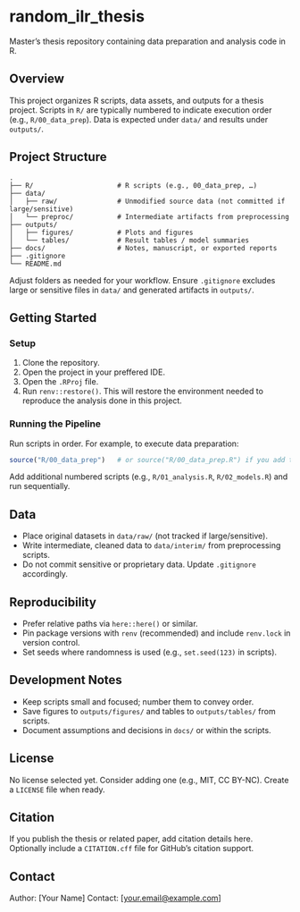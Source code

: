 <!-- TODO: adjust this file along with adding new code files -->
<!-- TODO 2: once you set up renv, change the structure of setup section  -->

# random_ilr_thesis

Master’s thesis repository containing data preparation and analysis code in R.

## Overview

This project organizes R scripts, data assets, and outputs for a thesis project. Scripts in `R/` are typically numbered to indicate execution order (e.g., `R/00_data_prep`). Data is expected under `data/` and results under `outputs/`.

## Project Structure

```
.
├── R/                     # R scripts (e.g., 00_data_prep, …)
├── data/
│   ├── raw/               # Unmodified source data (not committed if large/sensitive)
│   └── preproc/           # Intermediate artifacts from preprocessing
├── outputs/
│   ├── figures/           # Plots and figures
│   └── tables/            # Result tables / model summaries
├── docs/                  # Notes, manuscript, or exported reports
├── .gitignore
└── README.md
```

Adjust folders as needed for your workflow. Ensure `.gitignore` excludes large or sensitive files in `data/` and generated artifacts in `outputs/`.

## Getting Started

### Setup

1. Clone the repository.
2. Open the project in your preffered IDE.
3. Open the `.RProj` file.
4. Run `renv::restore()`. This will restore the environment needed to reproduce the analysis done in this project. 


### Running the Pipeline

Run scripts in order. For example, to execute data preparation:

```r
source("R/00_data_prep")   # or source("R/00_data_prep.R") if you add the extension
```

Add additional numbered scripts (e.g., `R/01_analysis.R`, `R/02_models.R`) and run sequentially.

## Data

- Place original datasets in `data/raw/` (not tracked if large/sensitive).
- Write intermediate, cleaned data to `data/interim/` from preprocessing scripts.
- Do not commit sensitive or proprietary data. Update `.gitignore` accordingly.

## Reproducibility

- Prefer relative paths via `here::here()` or similar.
- Pin package versions with `renv` (recommended) and include `renv.lock` in version control.
- Set seeds where randomness is used (e.g., `set.seed(123)` in scripts).

## Development Notes

- Keep scripts small and focused; number them to convey order.
- Save figures to `outputs/figures/` and tables to `outputs/tables/` from scripts.
- Document assumptions and decisions in `docs/` or within the scripts.

## License

No license selected yet. Consider adding one (e.g., MIT, CC BY-NC). Create a `LICENSE` file when ready.

## Citation

If you publish the thesis or related paper, add citation details here. Optionally include a `CITATION.cff` file for GitHub’s citation support.

## Contact

Author: [Your Name]
Contact: [your.email@example.com]


